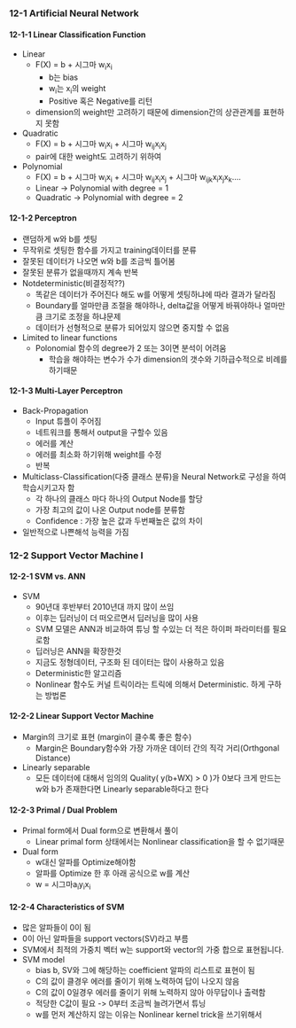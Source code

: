 ### 12-1 Artificial Neural Network

#### 12-1-1 Linear Classification Function

+ Linear
  + F(X) = b + 시그마 w<sub>i</sub>x<sub>i</sub>
    + b는 bias
    + w<sub>i</sub>는 x<sub>i</sub>의 weight
    + Positive 혹은 Negative를 리턴
  + dimension의 weight만 고려하기 때문에 dimension간의 상관관계를 표현하지 못함
+ Quadratic
  + F(X) = b + 시그마 w<sub>i</sub>x<sub>i</sub> + 시그마 w<sub>ij</sub>x<sub>i</sub>x<sub>j</sub>
  + pair에 대한 weight도 고려하기 위하여
+ Polynomial
  + F(X) = b + 시그마 w<sub>i</sub>x<sub>i</sub> + 시그마 w<sub>ij</sub>x<sub>i</sub>x<sub>j</sub> + 시그마 w<sub>ijk</sub>x<sub>i</sub>x<sub>j</sub>x<sub>k</sub>….
  + Linear -> Polynomial with degree = 1
  + Quadratic -> Polynomial with degree = 2


#### 12-1-2 Perceptron

+ 랜덤하게 w와 b를 셋팅
+ 무작위로 셋팅한 함수를 가지고 training데이터를 분류
+ 잘못된 데이터가 나오면 w와 b를 조금씩 틀어봄
+ 잘못된 분류가 없을때까지 계속 반복
+ Notdeterministic(비결정적??)
  + 똑같은 데이터가 주어진다 해도 w를 어떻게 셋팅하냐에 따라 결과가 달라짐
  + Boundary를 얼마만큼 조절을 해야하나, delta값을 어떻게 바꿔야하나 얼마만큼 크기로 조정을 하냐문제
  + 데이터가 선형적으로 분류가 되어있지 않으면 중지할 수 없음
+ Limited to linear functions
  + Polonomial 함수의 degree가 2 또는 3이면 분석이 어려움
    + 학습을 해야하는 변수가 수가 dimension의 갯수와 기하급수적으로 비례를 하기때문

#### 12-1-3 Multi-Layer Perceptron

+ Back-Propagation
  + Input 튜플이 주어짐
  + 네트워크를 통해서 output을 구할수 있음
  + 에러를 계산
  + 에러를 최소화 하기위해 weight를 수정
  + 반복
+ Multiclass-Classification(다중 클래스 분류)을 Neural Network로 구성을 하여 학습시키고자 함
  + 각 하나의 클래스 마다 하나의 Output Node를 할당
  + 가장 최고의 값이 나온 Output node를 분류함
  + Confidence : 가장 높은 값과 두번째높은 값의 차이  
+ 일반적으로 나쁜해석 능력을 가짐


### 12-2 Support Vector Machine I

#### 12-2-1 SVM vs. ANN

+ SVM 
  + 90년대 후반부터 2010년대 까지 많이 쓰임
  + 이후는 딥러닝이 더 떠오르면서 딥러닝을 많이 사용
  + SVM 모델은 ANN과 비교하여 튜닝 할 수있는 더 적은 하이퍼 파라미터를 필요로함
  + 딥러닝은 ANN을 확장한것
  + 지금도 정형데이터, 구조화 된 데이터는 많이 사용하고 있음
  + Deterministic한 알고리즘
  + Nonlinear 함수도 커널 트릭이라는 트릭에 의해서 Deterministic. 하게 구하는 방법론

#### 12-2-2 Linear Support Vector Machine

+ Margin의 크기로 표현 (margin이 클수록 좋은 함수)
  + Margin은 Boundary함수와 가장 가까운 데이터 간의 직각 거리(Orthgonal Distance)
+ Linearly separable 
  + 모든 데이터에 대해서 임의의 Quality( y(b+WX) > 0 )가 0보다 크게 만드는 w와 b가 존재한다면 Linearly separable하다고 한다

#### 12-2-3 Primal / Dual Problem

+ Primal form에서 Dual form으로 변환해서 풀이
  + Linear primal form 상태에서는 Nonlinear classification을 할 수 없기때문
+ Dual form
  + w대신 알파를 Optimize해야함
  + 알파를 Optimize 한 후 아래 공식으로 w를 계산
  + w = 시그마a<sub>i</sub>y<sub>i</sub>x<sub>i</sub>

#### 12-2-4 Characteristics of SVM

+ 많은 알파들이 0이 됨
+ 0이 아닌 알파들을 support vectors(SV)라고 부름
+ SVM에서 최적의 가중치 벡터 w는 support와 vector의 가중 합으로 표현됩니다.
+ SVM model
  + bias b, SV와 그에 해당하는 coefficient 알파의 리스트로 표현이 됨
  + C의 값이 클경우 에러를 줄이기 위해 노력하여 답이 나오지 않음
  + C의 값이 0일경우 에러를 줄이기 위해 노력하지 않아 아무답이나 출력함
  + 적당한 C값이 필요 -> 0부터 조금씩 늘려가면서 튜닝
  + w를 먼저 계산하지 않는 이유는 Nonlinear kernel trick을 쓰기위해서


